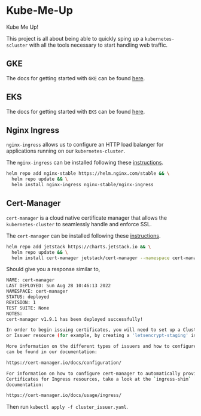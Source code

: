 # Kube-Me-Up 

Kube Me Up!

This project is all about being able to quickly sping up a `kubernetes-scluster` with all the tools necessary to start handling web traffic. 

## GKE

The docs for getting started with `GKE` can be found [here](https://cloud.google.com/kubernetes-engine/docs/deploy-app-cluster).

## EKS

The docs for getting started with `EKS` can be found [here](https://docs.aws.amazon.com/eks/latest/userguide/getting-started-eksctl.html).

## Nginx Ingress

`nginx-ingress` allows us to configure an HTTP load balanger for applications running on our `kubernetes-cluster`.

The `nginx-ingress` can be installed following these [instructions](https://docs.nginx.com/nginx-ingress-controller/installation/installation-with-helm/).

```bash
helm repo add nginx-stable https://helm.nginx.com/stable && \
  helm repo update && \
  helm install nginx-ingress nginx-stable/nginx-ingress
```

## Cert-Manager

`cert-manager` is a cloud native certificate manager that allows the `kubernetes-cluster` to seamlessly handle and enforce SSL. 

The `cert-manager` can be installed following these [instructions](https://cert-manager.io/docs/installation/helm/).

```bash
helm repo add jetstack https://charts.jetstack.io && \
  helm repo update && \
  helm install cert-manager jetstack/cert-manager --namespace cert-manager --create-namespace --version v1.9.1 --set installCRDs=true
```

Should give you a response similar to,

```bash
NAME: cert-manager
LAST DEPLOYED: Sun Aug 28 10:46:13 2022
NAMESPACE: cert-manager
STATUS: deployed
REVISION: 1
TEST SUITE: None
NOTES:
cert-manager v1.9.1 has been deployed successfully!

In order to begin issuing certificates, you will need to set up a ClusterIssuer
or Issuer resource (for example, by creating a 'letsencrypt-staging' issuer).

More information on the different types of issuers and how to configure them
can be found in our documentation:

https://cert-manager.io/docs/configuration/

For information on how to configure cert-manager to automatically provision
Certificates for Ingress resources, take a look at the `ingress-shim`
documentation:

https://cert-manager.io/docs/usage/ingress/
```

Then run `kubectl apply -f cluster_issuer.yaml`.